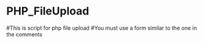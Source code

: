 # PHP_FileUpload
#This is script for php file upload
#You must use a form similar to the one in the comments
